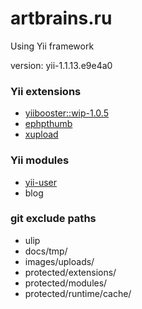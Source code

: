 <h1>artbrains.ru</h1>
<p>Using Yii framework</p>
<p>version: yii-1.1.13.e9e4a0</p>

<h3>Yii extensions</h3>
<ul>
  <li><a href="https://github.com/clevertech/YiiBooster">yiibooster::wip-1.0.5</a></li>
  <li><a href="http://www.yiiframework.com/extension/ephpthumb">ephpthumb</a></li>
  <li><a href="http://www.yiiframework.com/extension/xupload">xupload</a></li>
</ul>

<h3>Yii modules</h3>
<ul>
  <li><a href="http://www.yiiframework.com/extension/yii-user">yii-user</a></li>
  <li>blog</li>
</ul>

<h3>git exclude paths</h3>
<ul>
  <li>ulip</li>
  <li>docs/tmp/</li>
  <li>images/uploads/</li>
  <li>protected/extensions/</li>
  <li>protected/modules/</li>
  <li>protected/runtime/cache/</li>
</ul>